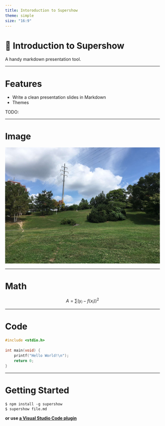 ```yaml
---
title: Intoroduction to Supershow
theme: simple
size: "16:9"
---
```


# :tophat: Introduction to Supershow
A handy markdown presentation tool.

---
# Features

- Write a clean presentation slides in Markdown
- Themes

TODO:

---
# Image
![Hiragishi Takadai Park](wednesday.jpg)

---
# Math
$$
A = \sum (y_i - f(x_i))^2
$$

---
# Code
```c
#include <stdio.h>

int main(void) {
    printf("Hello World!\n");
    return 0;
}
```

---
# Getting Started

```
$ npm install -g supershow
$ supershow file.md
```

**or use [a Visual Studio Code plugin](http://localhost)**
